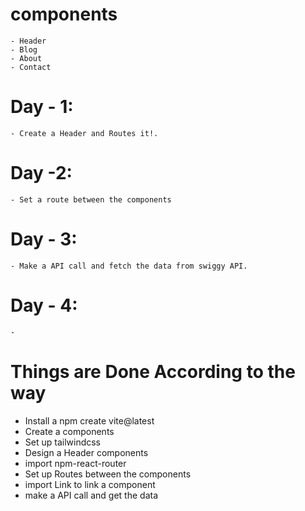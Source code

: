 # components 
    - Header
    - Blog
    - About
    - Contact

# Day - 1:
    - Create a Header and Routes it!.
# Day -2:
    - Set a route between the components
# Day - 3:
    - Make a API call and fetch the data from swiggy API.
# Day - 4:
    - 
    

# Things are Done According to the way
- Install a npm create vite@latest
- Create a components
- Set up tailwindcss
- Design a Header components
- import npm-react-router 
- Set up Routes between the components
- import Link to link a component
- make a API call and get the data